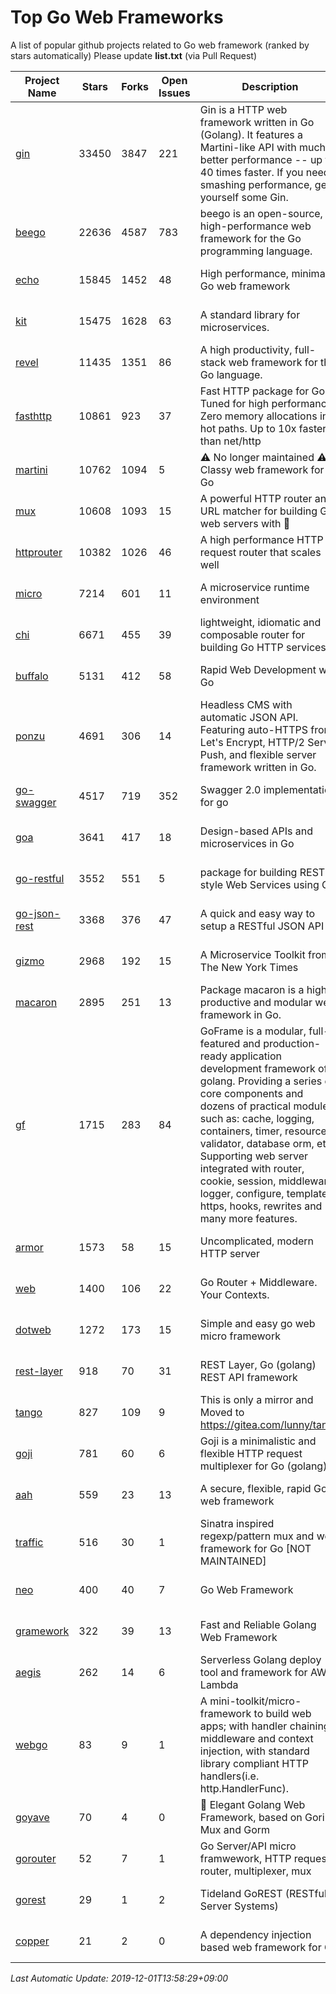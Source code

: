 # Top Go Web Frameworks
A list of popular github projects related to Go web framework (ranked by stars automatically)
Please update **list.txt** (via Pull Request)

| Project Name | Stars | Forks | Open Issues | Description | Last Commit |
| ------------ | ----- | ----- | ----------- | ----------- | ----------- |
| [gin](https://github.com/gin-gonic/gin) | 33450 | 3847 | 221 | Gin is a HTTP web framework written in Go (Golang). It features a Martini-like API with much better performance -- up to 40 times faster. If you need smashing performance, get yourself some Gin. | 2019-11-29 05:07:19 |
| [beego](https://github.com/astaxie/beego) | 22636 | 4587 | 783 | beego is an open-source, high-performance web framework for the Go programming language. | 2019-11-29 10:43:02 |
| [echo](https://github.com/labstack/echo) | 15845 | 1452 | 48 | High performance, minimalist Go web framework | 2019-11-11 20:34:13 |
| [kit](https://github.com/go-kit/kit) | 15475 | 1628 | 63 | A standard library for microservices. | 2019-11-14 23:29:29 |
| [revel](https://github.com/revel/revel) | 11435 | 1351 | 86 | A high productivity, full-stack web framework for the Go language. | 2018-10-30 13:23:52 |
| [fasthttp](https://github.com/valyala/fasthttp) | 10861 | 923 | 37 | Fast HTTP package for Go. Tuned for high performance. Zero memory allocations in hot paths. Up to 10x faster than net/http | 2019-11-25 14:21:03 |
| [martini](https://github.com/go-martini/martini) | 10762 | 1094 | 5 | ⚠️ No longer maintained ⚠️  Classy web framework for Go | 2017-01-21 21:58:54 |
| [mux](https://github.com/gorilla/mux) | 10608 | 1093 | 15 | A powerful HTTP router and URL matcher for building Go web servers with 🦍 | 2019-11-21 17:05:00 |
| [httprouter](https://github.com/julienschmidt/httprouter) | 10382 | 1026 | 46 | A high performance HTTP request router that scales well | 2019-10-05 17:17:06 |
| [micro](https://github.com/micro/micro) | 7214 | 601 | 11 | A microservice runtime environment | 2019-11-30 22:53:50 |
| [chi](https://github.com/go-chi/chi) | 6671 | 455 | 39 | lightweight, idiomatic and composable router for building Go HTTP services | 2019-11-30 17:04:03 |
| [buffalo](https://github.com/gobuffalo/buffalo) | 5131 | 412 | 58 | Rapid Web Development w/ Go | 2019-11-27 19:36:59 |
| [ponzu](https://github.com/ponzu-cms/ponzu) | 4691 | 306 | 14 | Headless CMS with automatic JSON API. Featuring auto-HTTPS from Let's Encrypt, HTTP/2 Server Push, and flexible server framework written in Go. | 2019-11-30 02:18:30 |
| [go-swagger](https://github.com/go-swagger/go-swagger) | 4517 | 719 | 352 | Swagger 2.0 implementation for go | 2019-11-26 16:44:36 |
| [goa](https://github.com/goadesign/goa) | 3641 | 417 | 18 | Design-based APIs and microservices in Go | 2019-11-30 04:52:44 |
| [go-restful](https://github.com/emicklei/go-restful) | 3552 | 551 | 5 | package for building REST-style Web Services using Go | 2019-10-27 20:07:54 |
| [go-json-rest](https://github.com/ant0ine/go-json-rest) | 3368 | 376 | 47 | A quick and easy way to setup a RESTful JSON API | 2017-09-13 04:12:08 |
| [gizmo](https://github.com/nytimes/gizmo) | 2968 | 192 | 15 | A Microservice Toolkit from The New York Times | 2019-11-12 15:48:51 |
| [macaron](https://github.com/go-macaron/macaron) | 2895 | 251 | 13 | Package macaron is a high productive and modular web framework in Go. | 2019-10-19 23:13:54 |
| [gf](https://github.com/gogf/gf) | 1715 | 283 | 84 | GoFrame is a modular, full-featured and production-ready application development framework of golang. Providing a series of core components and dozens of practical modules, such as: cache, logging, containers, timer, resource, validator, database orm, etc. Supporting web server integrated with router, cookie, session, middleware, logger, configure, template, https, hooks, rewrites and many more features.  | 2019-11-30 12:41:53 |
| [armor](https://github.com/labstack/armor) | 1573 | 58 | 15 | Uncomplicated, modern HTTP server | 2019-08-03 18:10:09 |
| [web](https://github.com/gocraft/web) | 1400 | 106 | 22 | Go Router + Middleware. Your Contexts. | 2019-02-07 15:06:52 |
| [dotweb](https://github.com/devfeel/dotweb) | 1272 | 173 | 15 | Simple and easy go web micro framework | 2019-11-23 07:04:11 |
| [rest-layer](https://github.com/rs/rest-layer) | 918 | 70 | 31 | REST Layer, Go (golang) REST API framework | 2019-09-09 11:00:41 |
| [tango](https://github.com/lunny/tango) | 827 | 109 | 9 | This is only a mirror and Moved to https://gitea.com/lunny/tango | 2019-05-17 03:31:10 |
| [goji](https://github.com/goji/goji) | 781 | 60 | 6 | Goji is a minimalistic and flexible HTTP request multiplexer for Go (golang) | 2019-01-26 23:58:29 |
| [aah](https://github.com/go-aah/aah) | 559 | 23 | 13 | A secure, flexible, rapid Go web framework | 2019-10-12 08:09:30 |
| [traffic](https://github.com/gravityblast/traffic) | 516 | 30 | 1 | Sinatra inspired regexp/pattern mux and web framework for Go [NOT MAINTAINED] | 2015-11-26 21:31:07 |
| [neo](https://github.com/ivpusic/neo) | 400 | 40 | 7 | Go Web Framework | 2017-08-14 23:54:31 |
| [gramework](https://github.com/gramework/gramework) | 322 | 39 | 13 | Fast and Reliable Golang Web Framework | 2019-06-28 11:08:04 |
| [aegis](https://github.com/tmaiaroto/aegis) | 262 | 14 | 6 | Serverless Golang deploy tool and framework for AWS Lambda | 2019-07-28 17:59:41 |
| [webgo](https://github.com/bnkamalesh/webgo) | 83 | 9 | 1 | A mini-toolkit/micro-framework to build web apps; with handler chaining, middleware and context injection, with standard library compliant HTTP handlers(i.e. http.HandlerFunc). | 2019-10-16 03:42:32 |
| [goyave](https://github.com/System-Glitch/goyave) | 70 | 4 | 0 | :pear: Elegant Golang Web Framework, based on Gorilla Mux and Gorm | 2019-11-29 16:33:33 |
| [gorouter](https://github.com/vardius/gorouter) | 52 | 7 | 1 | Go Server/API micro framwework, HTTP request router, multiplexer, mux | 2019-11-02 07:40:54 |
| [gorest](https://github.com/tideland/gorest) | 29 | 1 | 2 | Tideland GoREST (RESTful Server Systems) | 2017-11-10 13:00:37 |
| [copper](https://github.com/tusharsoni/copper) | 21 | 2 | 0 | A dependency injection based web framework for Go | 2019-08-26 23:39:11 |

*Last Automatic Update: 2019-12-01T13:58:29+09:00*